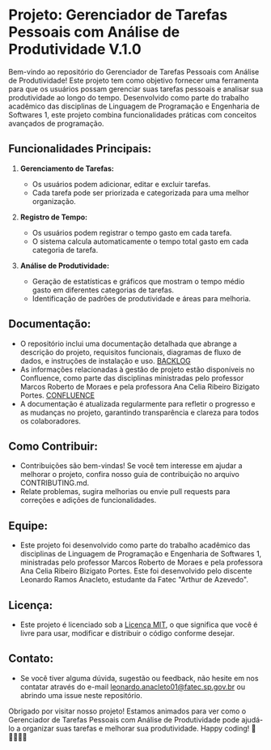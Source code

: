 # Projeto: Gerenciador de Tarefas Pessoais com Análise de Produtividade V.1.0

Bem-vindo ao repositório do Gerenciador de Tarefas Pessoais com Análise de Produtividade! Este projeto tem como objetivo fornecer uma ferramenta para que os usuários possam gerenciar suas tarefas pessoais e analisar sua produtividade ao longo do tempo. Desenvolvido como parte do trabalho acadêmico das disciplinas de Linguagem de Programação e Engenharia de Softwares 1, este projeto combina funcionalidades práticas com conceitos avançados de programação.

## Funcionalidades Principais:

1. **Gerenciamento de Tarefas:**
   - Os usuários podem adicionar, editar e excluir tarefas.
   - Cada tarefa pode ser priorizada e categorizada para uma melhor organização.

2. **Registro de Tempo:**
   - Os usuários podem registrar o tempo gasto em cada tarefa.
   - O sistema calcula automaticamente o tempo total gasto em cada categoria de tarefa.

3. **Análise de Produtividade:**
   - Geração de estatísticas e gráficos que mostram o tempo médio gasto em diferentes categorias de tarefas.
   - Identificação de padrões de produtividade e áreas para melhoria.

## Documentação:

- O repositório inclui uma documentação detalhada que abrange a descrição do projeto, requisitos funcionais, diagramas de fluxo de dados, e instruções de instalação e uso. [BACKLOG](https://fatec-team-ry27arty.atlassian.net/jira/software/projects/PAC/issues/?jql=project%20%3D%20%22PAC%22%20ORDER%20BY%20created%20DESC)
- As informações relacionadas à gestão de projeto estão disponíveis no Confluence, como parte das disciplinas ministradas pelo professor Marcos Roberto de Moraes e pela professora Ana Celia Ribeiro Bizigato Portes. [CONFLUENCE](https://fatec-team-ry27arty.atlassian.net/jira/software/projects/PAC/pages)
- A documentação é atualizada regularmente para refletir o progresso e as mudanças no projeto, garantindo transparência e clareza para todos os colaboradores.

## Como Contribuir:

- Contribuições são bem-vindas! Se você tem interesse em ajudar a melhorar o projeto, confira nosso guia de contribuição no arquivo CONTRIBUTING.md.
- Relate problemas, sugira melhorias ou envie pull requests para correções e adições de funcionalidades.

## Equipe:

- Este projeto foi desenvolvido como parte do trabalho acadêmico das disciplinas de Linguagem de Programação e Engenharia de Softwares 1, ministradas pelo professor Marcos Roberto de Moraes e pela professora Ana Celia Ribeiro Bizigato Portes. Este foi desenvolvido pelo discente Leonardo Ramos Anacleto, estudante da Fatec "Arthur de Azevedo".

## Licença:

- Este projeto é licenciado sob a [Licença MIT](https://opensource.org/licenses/MIT), o que significa que você é livre para usar, modificar e distribuir o código conforme desejar.

## Contato:

- Se você tiver alguma dúvida, sugestão ou feedback, não hesite em nos contatar através do e-mail [leonardo.anacleto01@fatec.sp.gov.br](mailto:leonardo.anacleto01@fatec.sp.gov.br) ou abrindo uma issue neste repositório.

Obrigado por visitar nosso projeto! Estamos animados para ver como o Gerenciador de Tarefas Pessoais com Análise de Produtividade pode ajudá-lo a organizar suas tarefas e melhorar sua produtividade. Happy coding! 🚀👨‍💻👩‍💻
